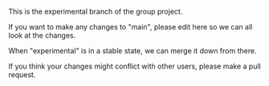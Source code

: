 This is the experimental branch of the group project.

If you want to make any changes to "main", please edit here so we can all look at the changes.

When "experimental" is in a stable state, we can merge it down from there.

If you think your changes might conflict with other users, please make a pull request.
